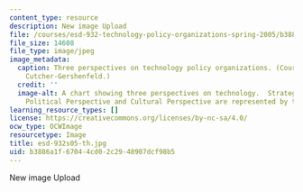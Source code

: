 ```yaml
---
content_type: resource
description: New image Upload
file: /courses/esd-932-technology-policy-organizations-spring-2005/b3886a1f67044cd02c2948907dcf98b5_esd-932s05-th.jpg
file_size: 14608
file_type: image/jpeg
image_metadata:
  caption: Three perspectives on technology policy organizations. (Courtesy of Joel
    Cutcher-Gershenfeld.)
  credit: ''
  image-alt: A chart showing three perspectives on technology.  Strategic Perspective,
    Political Perspective and Cultural Perspective are represented by three columns.
learning_resource_types: []
license: https://creativecommons.org/licenses/by-nc-sa/4.0/
ocw_type: OCWImage
resourcetype: Image
title: esd-932s05-th.jpg
uid: b3886a1f-6704-4cd0-2c29-48907dcf98b5
---
```

New image Upload